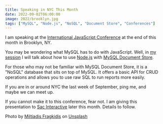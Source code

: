 ```yaml
---
title: Speaking in NYC This Month
date: 2022-09-02T06:00:00
image: 2022/brooklyn.jpg
tags: ["MySQL", "Node.js", "NoSQL", "Document Store", "Conferences"]
---
```


I am speaking at the [International JavaScript Conference](https://javascript-conference.com/new-york/) at the end of this month in Brooklyn, NY.

You may be wondering what MySQL has to do with JavaScript. Well, in [my session](https://javascript-conference.com/node-js/my-tests-passed-but-why-did-my-code-fail/) I will talk about how to use [Node.js](https://nodejs.org/) with [MySQL Document Store](https://www.mysql.com/products/enterprise/document_store.html).

For those who may not be familiar with MySQL Document Store, it is a "NoSQL" database that sits on top of MySQL. It offers a basic API for CRUD operations and allows you to use raw SQL to run reports more easily.

If you are in or around NYC the last week of September, ping me, and maybe we can meet up.

If you cannot make it to this conference, fear not. I am giving this presentation to [Sac Interactive](https://sacinteractive.com/) later this month. Details to follow.

Photo by [Miltiadis Fragkidis](https://unsplash.com/es/@_miltiadis_?utm_source=unsplash&utm_medium=referral&utm_content=creditCopyText) on [Unsplash](https://unsplash.com/s/photos/brooklyn?utm_source=unsplash&utm_medium=referral&utm_content=creditCopyText)
